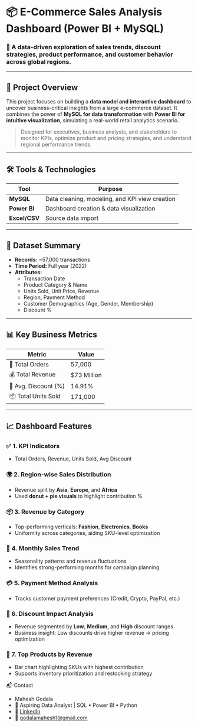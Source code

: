 # 📦 E-Commerce Sales Analysis Dashboard (Power BI + MySQL)

### 🧭 A data-driven exploration of sales trends, discount strategies, product performance, and customer behavior across global regions.

---

## 📝 Project Overview

This project focuses on building a **data model and interactive dashboard** to uncover business-critical insights from a large e-commerce dataset. It combines the power of **MySQL for data transformation** with **Power BI for intuitive visualization**, simulating a real-world retail analytics scenario.

> Designed for executives, business analysts, and stakeholders to monitor KPIs, optimize product and pricing strategies, and understand regional performance trends.

---

## 🛠️ Tools & Technologies

| Tool         | Purpose                         |
|--------------|----------------------------------|
| **MySQL**     | Data cleaning, modeling, and KPI view creation |
| **Power BI**  | Dashboard creation & data visualization |
| **Excel/CSV** | Source data import              |

---

## 📁 Dataset Summary

- **Records:** ~57,000 transactions  
- **Time Period:** Full year (2022)  
- **Attributes:**  
  - Transaction Date  
  - Product Category & Name  
  - Units Sold, Unit Price, Revenue  
  - Region, Payment Method  
  - Customer Demographics (Age, Gender, Membership)  
  - Discount %

---

## 📊 Key Business Metrics

| Metric               | Value    |
|----------------------|----------|
| 🛒 Total Orders       | 57,000   |
| 💰 Total Revenue      | $73 Million |
| 🎯 Avg. Discount (%)  | 14.91%   |
| 📦 Total Units Sold   | 171,000  |

---

## 📈 Dashboard Features

### ✅ 1. KPI Indicators
- Total Orders, Revenue, Units Sold, Avg Discount

### 🌍 2. Region-wise Sales Distribution
- Revenue split by **Asia**, **Europe**, and **Africa**
- Used **donut + pie visuals** to highlight contribution %

### 📦 3. Revenue by Category
- Top-performing verticals: **Fashion**, **Electronics**, **Books**
- Uniformity across categories, aiding SKU-level optimization

### 📆 4. Monthly Sales Trend
- Seasonality patterns and revenue fluctuations
- Identifies strong-performing months for campaign planning

### 💳 5. Payment Method Analysis
- Tracks customer payment preferences (Credit, Crypto, PayPal, etc.)

### 🎯 6. Discount Impact Analysis
- Revenue segmented by **Low**, **Medium**, and **High** discount ranges
- Business insight: Low discounts drive higher revenue → pricing optimization

### 📌 7. Top Products by Revenue
- Bar chart highlighting SKUs with highest contribution
- Supports inventory prioritization and restocking strategy


📬 Contact
- Mahesh Godala
- 💼 Aspiring Data Analyst | SQL • Power BI • Python
- 🔗 [LinkedIn](#https://www.linkedin.com/in/maheshgodala)
- 📧 godalamahesh1@gmail.com
